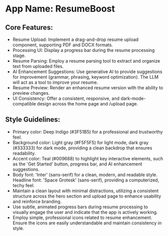 # **App Name**: ResumeBoost

## Core Features:

- Resume Upload: Implement a drag-and-drop resume upload component, supporting PDF and DOCX formats.
- Processing UI: Display a progress bar during the resume processing stage.
- Resume Parsing: Employ a resume parsing tool to extract and organize text from uploaded files.
- AI Enhancement Suggestions: Use generative AI to provide suggestions for improvement (grammar, phrasing, keyword optimization). The LLM will act as a tool to improve your resume.
- Resume Preview: Render an enhanced resume version with the ability to preview changes.
- UI Consistency: Offer a consistent, responsive, and dark-mode-compatible design across the home page and /upload page.

## Style Guidelines:

- Primary color: Deep Indigo (#3F51B5) for a professional and trustworthy feel.
- Background color: Light gray (#F5F5F5) for light mode, dark gray (#333333) for dark mode, providing a clean backdrop that ensures readability.
- Accent color: Teal (#009688) to highlight key interactive elements, such as the 'Get Started' button, progress bar, and AI enhancement suggestions.
- Body font: 'Inter' (sans-serif) for a clean, modern, and readable style. Headline font: 'Space Grotesk' (sans-serif), providing a computerized, techy feel.
- Maintain a clean layout with minimal distractions, utilizing a consistent structure across the hero section and upload page to enhance usability and reinforce branding.
- Use subtle, animated progress bars during resume processing to visually engage the user and indicate that the app is actively working.
- Employ simple, professional icons related to resume enhancement. Ensure the icons are easily understandable and maintain consistency in style.